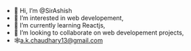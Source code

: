 - 👋 Hi, I’m @SirAshish
- 👀 I’m interested in web developement,
- 🌱 I’m currently learning Reactjs,
- 💞️ I’m looking to collaborate on web developement projects,
- 🕸️a.k.chaudhary13@gmail.com

<!---
SirAshish/SirAshish is a ✨ special ✨ repository because its `README.md` (this file) appears on your GitHub profile.
You can click the Preview link to take a look at your changes.
--->
